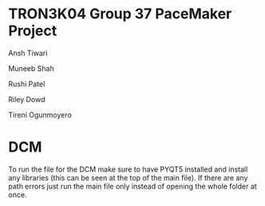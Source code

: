 # TRON3K04 Group 37 PaceMaker Project
Ansh Tiwari

Muneeb Shah

Rushi Patel 

Riley Dowd 

Tireni Ogunmoyero

# DCM

To run the file for the DCM make sure to have PYQT5 installed and install any libraries (this can be seen at the top of the main file). 
If there are any path errors just run the main file only instead of opening the whole folder at once. 
